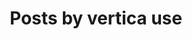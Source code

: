 ---
title: "Posts by vertica use"
layout: category
permalink: /category/vertica_use
author_profile: true
taxonomy: vertica_use
---
